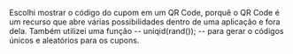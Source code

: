 Escolhi mostrar o código do cupom em um QR Code, porquê o QR Code é um recurso que abre várias possibilidades dentro de uma aplicação e fora dela.
Também utilizei uma função -- uniqid(rand()); -- para gerar o códigos únicos e aleatórios para os cupons.
